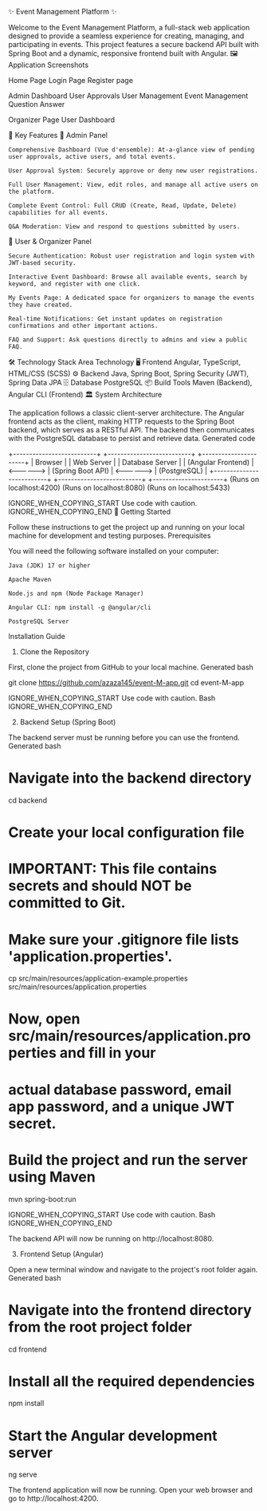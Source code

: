 ✨ Event Management Platform ✨

Welcome to the Event Management Platform, a full-stack web application designed to provide a seamless experience for creating, managing, and participating in events. This project features a secure backend API built with Spring Boot and a dynamic, responsive frontend built with Angular.
🖼️ Application Screenshots

Home Page
Login Page
Register page

Admin Dashboard
User Approvals
User Management 
Event Management
Question Answer
		
Organizer Page
User Dashboard
  
🚀 Key Features
👑 Admin Panel

    Comprehensive Dashboard (Vue d'ensemble): At-a-glance view of pending user approvals, active users, and total events.

    User Approval System: Securely approve or deny new user registrations.

    Full User Management: View, edit roles, and manage all active users on the platform.

    Complete Event Control: Full CRUD (Create, Read, Update, Delete) capabilities for all events.

    Q&A Moderation: View and respond to questions submitted by users.

👤 User & Organizer Panel

    Secure Authentication: Robust user registration and login system with JWT-based security.

    Interactive Event Dashboard: Browse all available events, search by keyword, and register with one click.

    My Events Page: A dedicated space for organizers to manage the events they have created.

    Real-time Notifications: Get instant updates on registration confirmations and other important actions.

    FAQ and Support: Ask questions directly to admins and view a public FAQ.

🛠️ Technology Stack
Area	Technology
🖥️ Frontend	Angular, TypeScript, HTML/CSS (SCSS)
⚙️ Backend	Java, Spring Boot, Spring Security (JWT), Spring Data JPA
🗄️ Database	PostgreSQL
📦 Build Tools	Maven (Backend), Angular CLI (Frontend)
🏛️ System Architecture

The application follows a classic client-server architecture. The Angular frontend acts as the client, making HTTP requests to the Spring Boot backend, which serves as a RESTful API. The backend then communicates with the PostgreSQL database to persist and retrieve data.
Generated code

      
+--------------------------+           +--------------------------+           +----------------------+
|   Browser                |           |   Web Server             |           |   Database Server    |
|   (Angular Frontend)     |  <------> |   (Spring Boot API)      |  <------> |   (PostgreSQL)       |
+--------------------------+           +--------------------------+           +----------------------+
       (Runs on localhost:4200)             (Runs on localhost:8080)             (Runs on localhost:5433)

    

IGNORE_WHEN_COPYING_START
Use code with caution.
IGNORE_WHEN_COPYING_END
🚀 Getting Started

Follow these instructions to get the project up and running on your local machine for development and testing purposes.
Prerequisites

You will need the following software installed on your computer:

    Java (JDK) 17 or higher

    Apache Maven

    Node.js and npm (Node Package Manager)

    Angular CLI: npm install -g @angular/cli

    PostgreSQL Server

Installation Guide

1. Clone the Repository

First, clone the project from GitHub to your local machine.
Generated bash

      
git clone https://github.com/azaza145/event-M-app.git
cd event-M-app

    

IGNORE_WHEN_COPYING_START
Use code with caution. Bash
IGNORE_WHEN_COPYING_END

2. Backend Setup (Spring Boot)

The backend server must be running before you can use the frontend.
Generated bash

      
# Navigate into the backend directory
cd backend

# Create your local configuration file
# IMPORTANT: This file contains secrets and should NOT be committed to Git.
# Make sure your .gitignore file lists 'application.properties'.
cp src/main/resources/application-example.properties src/main/resources/application.properties

# Now, open src/main/resources/application.properties and fill in your
# actual database password, email app password, and a unique JWT secret.

# Build the project and run the server using Maven
mvn spring-boot:run

    

IGNORE_WHEN_COPYING_START
Use code with caution. Bash
IGNORE_WHEN_COPYING_END

The backend API will now be running on http://localhost:8080.

3. Frontend Setup (Angular)

Open a new terminal window and navigate to the project's root folder again.
Generated bash

      
# Navigate into the frontend directory from the root project folder
cd frontend

# Install all the required dependencies
npm install

# Start the Angular development server
ng serve

The frontend application will now be running. Open your web browser and go to http://localhost:4200.

